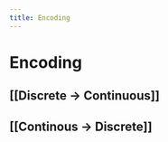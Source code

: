 ```yaml
---
title: Encoding
---
```


# Encoding

## [[Discrete -> Continuous]]

## [[Continous -> Discrete]]







